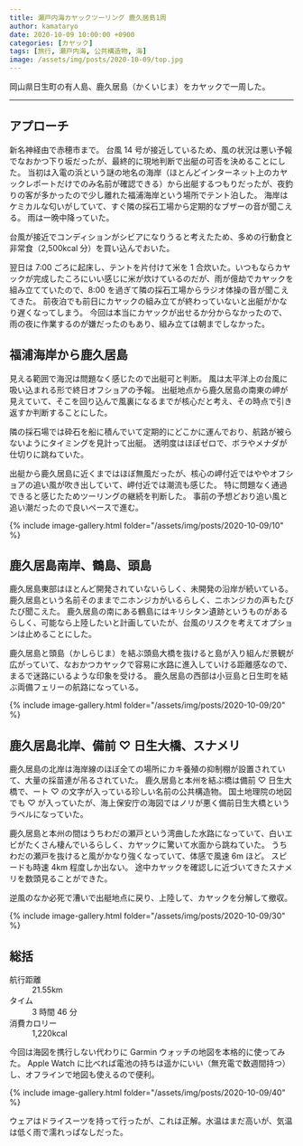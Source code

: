 ```yaml
---
title: 瀬戸内海カヤックツーリング 鹿久居島1周
author: kamataryo
date: 2020-10-09 10:00:00 +0900
categories: [カヤック]
tags: [旅行, 瀬戸内海, 公共構造物, 海]
image: /assets/img/posts/2020-10-09/top.jpg
---
```


岡山県日生町の有人島、鹿久居島（かくいじま）をカヤックで一周した。

---

## アプローチ

新名神経由で赤穂市まで。
台風 14 号が接近しているため、風の状況は悪い予報でなおかつ下り坂だったが、最終的に現地判断で出艇の可否を決めることにした。
当初は入電の浜という謎の地名の海岸（ほとんどインターネット上のカヤックレポートだけでのみ名前が確認できる）から出艇するつもりだったが、夜釣りの客が多かったので少し離れた福浦海岸という場所でテント泊した。
海岸はケミカルな匂いがしていて、すぐ隣の採石工場から定期的なブザーの音が聞こえる。
雨は一晩中降っていた。

台風が接近でコンディションがシビアになりうると考えたため、多めの行動食と非常食（2,500kcal 分）を買い込んでおいた。

翌日は 7:00 ごろに起床し、テントを片付けて米を 1 合炊いた。いつもならカヤックが完成したころにいい感じに米が炊けているのだが、雨が億劫でカヤックを組み立てていたので、8:00 を過ぎて隣の採石工場からラジオ体操の音が聞こえてきた。
前夜泊でも前日にカヤックの組み立てが終わっていないと出艇がかなり遅くなってしまう。
今回は本当にカヤックが出せるか分からなかったので、雨の夜に作業するのが嫌だったのもあり、組み立ては朝までしなかった。

## 福浦海岸から鹿久居島

見える範囲で海況は問題なく感じたので出艇可と判断。
風は太平洋上の台風に吸い込まれる形で終日オフショアの予報。
出艇地点から鹿久居島の南東の岬が見えていて、そこを回り込んで風裏になるまでが核心だと考え、その時点で引き返すか判断することにした。

隣の採石場では砕石を船に積んでいて定期的にどこかに運んでおり、航路が被らないようにタイミングを見計って出艇。
透明度はほぼゼロで、ボラやメナダが仕切りに跳ねていた。

出艇から鹿久居島に近くまではほぼ無風だったが、核心の岬付近ではややオフショアの追い風が吹き出していて、岬付近では潮流も感じた。
特に問題なく通過できると感じたためツーリングの継続を判断した。
事前の予想どおり追い風と追い潮だったので良いペースで進む。

{% include image-gallery.html folder="/assets/img/posts/2020-10-09/10" %}

## 鹿久居島南岸、鶴島、頭島

鹿久居島東部はほとんど開発されていないらしく、未開発の沿岸が続いている。
鹿久居島という名前そのままでニホンジカがいるらしく、ニホンジカの声もたびたび聞こえた。
鹿久居島の南にある鶴島にはキリシタン遺跡というものがあるらしく、可能なら上陸したいと計画していたが、台風のリスクを考えてオプションは止めることにした。

鹿久居島と頭島（かしらじま）を結ぶ頭島大橋を抜けると島が入り組んだ景観が広がっていて、なおかつカヤックで容易に水路に進入していける距離感なので、まるで迷路にいるような印象を受ける。
鹿久居島の西部は小豆島と日生町を結ぶ両備フェリーの航路になっている。

{% include image-gallery.html folder="/assets/img/posts/2020-10-09/20" %}

## 鹿久居島北岸、備前 ♡ 日生大橋、スナメリ

鹿久居島の北岸は海岸線のほぼ全ての場所にカキ養殖の抑制棚が設置されていて、大量の採苗連が吊るされていた。
鹿久居島と本州を結ぶ橋は備前 ♡ 日生大橋で、ート ♡ の文字が入っている珍しい名前の公共構造物。
国土地理院の地図でも ♡ が入っていたが、海上保安庁の海図ではノリが悪く備前日生大橋というラベルになっていた。

鹿久居島と本州の間はうちわだの瀬戸という湾曲した水路になっていて、白いエビがたくさん棲んでいるらしく、カヤックに驚いて水面から跳ねていた。
うちわだの瀬戸を抜けると風がかなり強くなっていて、体感で風速 6m ほど。
スピードも時速 4km 程度しか出ない。
途中カヤックを確認しに近づいてきたスナメリを数頭見ることができた。

逆風のなか必死で漕いで出艇地点に戻り、上陸して、カヤックを分解して撤収。

{% include image-gallery.html folder="/assets/img/posts/2020-10-09/30" %}

## 総括

<dl>
<dt>航行距離</dt><dd>21.55km</dd>
<dt>タイム</dt><dd>3 時間 46 分</dd>
<dt>消費カロリー</dt><dd>1,220kcal</dd>
</dl>

今回は海図を携行しない代わりに Garmin ウォッチの地図を本格的に使ってみた。
Apple Watch に比べれば電池の持ちは遥かにいい（無充電で数週間持つ）し、オフラインで地図も使えるので便利。

{% include image-gallery.html folder="/assets/img/posts/2020-10-09/40" %}

ウェアはドライスーツを持って行ったが、これは正解。水温はまだ高いが、気温は低く雨で濡れっぱなしだった。
